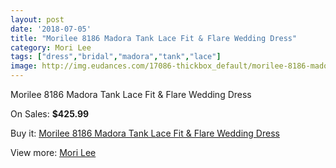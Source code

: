 ```yaml
---
layout: post
date: '2018-07-05'
title: "Morilee 8186 Madora Tank Lace Fit & Flare Wedding Dress"
category: Mori Lee
tags: ["dress","bridal","madora","tank","lace"]
image: http://img.eudances.com/17086-thickbox_default/morilee-8186-madora-tank-lace-fit-flare-wedding-dress.jpg
---
```

Morilee 8186 Madora Tank Lace Fit & Flare Wedding Dress

On Sales: **$425.99**
<a href="https://www.eudances.com/en/mori-lee/4996-morilee-8186-madora-tank-lace-fit-flare-wedding-dress.html"><amp-img layout="responsive" width="600" height="600" src="//img.eudances.com/17086-thickbox_default/morilee-8186-madora-tank-lace-fit-flare-wedding-dress.jpg" alt="Morilee 8186 Madora Tank Lace Fit & Flare Wedding Dress 0" /></a>
<a href="https://www.eudances.com/en/mori-lee/4996-morilee-8186-madora-tank-lace-fit-flare-wedding-dress.html"><amp-img layout="responsive" width="600" height="600" src="//img.eudances.com/17089-thickbox_default/morilee-8186-madora-tank-lace-fit-flare-wedding-dress.jpg" alt="Morilee 8186 Madora Tank Lace Fit & Flare Wedding Dress 1" /></a>
<a href="https://www.eudances.com/en/mori-lee/4996-morilee-8186-madora-tank-lace-fit-flare-wedding-dress.html"><amp-img layout="responsive" width="600" height="600" src="//img.eudances.com/17088-thickbox_default/morilee-8186-madora-tank-lace-fit-flare-wedding-dress.jpg" alt="Morilee 8186 Madora Tank Lace Fit & Flare Wedding Dress 2" /></a>
<a href="https://www.eudances.com/en/mori-lee/4996-morilee-8186-madora-tank-lace-fit-flare-wedding-dress.html"><amp-img layout="responsive" width="600" height="600" src="//img.eudances.com/17087-thickbox_default/morilee-8186-madora-tank-lace-fit-flare-wedding-dress.jpg" alt="Morilee 8186 Madora Tank Lace Fit & Flare Wedding Dress 3" /></a>

Buy it: [Morilee 8186 Madora Tank Lace Fit & Flare Wedding Dress](https://www.eudances.com/en/mori-lee/4996-morilee-8186-madora-tank-lace-fit-flare-wedding-dress.html "Morilee 8186 Madora Tank Lace Fit & Flare Wedding Dress")

View more: [Mori Lee](https://www.eudances.com/en/9-mori-lee "Mori Lee")